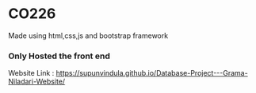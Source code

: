 # CO226
Made using html,css,js and bootstrap framework

### Only Hosted the front end

Website Link  :  https://supunvindula.github.io/Database-Project---Grama-Niladari-Website/
